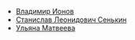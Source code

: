 * [Владимир Ионов](Владимир%20Ионов)
* [Станислав Леонидович Сенькин](Станислав%20Леонидович%20Сенькин)
* [Ульяна Матвеева](Ульяна%20Матвеева)